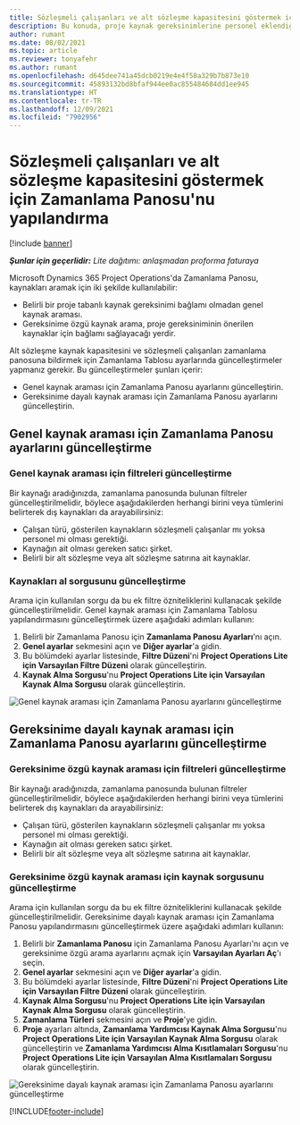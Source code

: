 ```yaml
---
title: Sözleşmeli çalışanları ve alt sözleşme kapasitesini göstermek için Zamanlama Panosu'nu yapılandırma
description: Bu konuda, proje kaynak gereksinimlerine personel eklendiğinde alt sözleşme kaynak kapasitesini göstermek üzere Microsoft Dynamics 365 Project Operations'da Zamanlama Panosu'nun nasıl yapılandırılacağı açıklanmaktadır.
author: rumant
ms.date: 08/02/2021
ms.topic: article
ms.reviewer: tonyafehr
ms.author: rumant
ms.openlocfilehash: d645dee741a45dcb0219e4e4f58a329b7b873e10
ms.sourcegitcommit: 45893132bd8bfaf944ee0ac855484684dd1ee945
ms.translationtype: HT
ms.contentlocale: tr-TR
ms.lasthandoff: 12/09/2021
ms.locfileid: "7902956"
---
```

# <a name="configure-schedule-board-to-show-contract-workers-and-subcontracted-capacity"></a>Sözleşmeli çalışanları ve alt sözleşme kapasitesini göstermek için Zamanlama Panosu'nu yapılandırma 

[!include [banner](../../includes/dataverse-preview.md)]

_**Şunlar için geçerlidir:** Lite dağıtımı: anlaşmadan proforma faturaya_

Microsoft Dynamics 365 Project Operations'da Zamanlama Panosu, kaynakları aramak için iki şekilde kullanılabilir:

- Belirli bir proje tabanlı kaynak gereksinimi bağlamı olmadan genel kaynak araması.
- Gereksinime özgü kaynak arama, proje gereksiniminin önerilen kaynaklar için bağlamı sağlayacağı yerdir.

Alt sözleşme kaynak kapasitesini ve sözleşmeli çalışanları zamanlama panosuna bildirmek için Zamanlama Tablosu ayarlarında güncelleştirmeler yapmanız gerekir. Bu güncelleştirmeler şunları içerir: 
- Genel kaynak araması için Zamanlama Panosu ayarlarını güncelleştirin.
- Gereksinime dayalı kaynak araması için Zamanlama Panosu ayarlarını güncelleştirin.

## <a name="update-schedule-board-settings-for-general-resource-search"></a>Genel kaynak araması için Zamanlama Panosu ayarlarını güncelleştirme
### <a name="update-filters-for-general-resource-search"></a>Genel kaynak araması için filtreleri güncelleştirme
Bir kaynağı aradığınızda, zamanlama panosunda bulunan filtreler güncelleştirilmelidir, böylece aşağıdakilerden herhangi birini veya tümlerini belirterek dış kaynakları da arayabilirsiniz:
  - Çalışan türü, gösterilen kaynakların sözleşmeli çalışanlar mı yoksa personel mi olması gerektiği.
  - Kaynağın ait olması gereken satıcı şirket.
  - Belirli bir alt sözleşme veya alt sözleşme satırına ait kaynaklar.
    
### <a name="update-retrieve-resource-query"></a>Kaynakları al sorgusunu güncelleştirme
Arama için kullanılan sorgu da bu ek filtre özniteliklerini kullanacak şekilde güncelleştirilmelidir. Genel kaynak araması için Zamanlama Tablosu yapılandırmasını güncelleştirmek üzere aşağıdaki adımları kullanın:  
1. Belirli bir Zamanlama Panosu için **Zamanlama Panosu Ayarları**'nı açın.
2. **Genel ayarlar** sekmesini açın ve **Diğer ayarlar**'a gidin.
3. Bu bölümdeki ayarlar listesinde, **Filtre Düzeni**'ni **Project Operations Lite için Varsayılan Filtre Düzeni** olarak güncelleştirin.
4. **Kaynak Alma Sorgusu**'nu **Project Operations Lite için Varsayılan Kaynak Alma Sorgusu** olarak güncelleştirin.

![Genel kaynak araması için Zamanlama Panosu ayarlarını güncelleştirme](../media/BoardSettings.png)  

## <a name="update-schedule-board-settings-for-requirementbased-resource-search"></a>Gereksinime dayalı kaynak araması için Zamanlama Panosu ayarlarını güncelleştirme
### <a name="update-filters-for-requirement-specific-resource-search"></a>Gereksinime özgü kaynak araması için filtreleri güncelleştirme 
Bir kaynağı aradığınızda, zamanlama panosunda bulunan filtreler güncelleştirilmelidir, böylece aşağıdakilerden herhangi birini veya tümlerini belirterek dış kaynakları da arayabilirsiniz:
 - Çalışan türü, gösterilen kaynakların sözleşmeli çalışanlar mı yoksa personel mi olması gerektiği.
 - Kaynağın ait olması gereken satıcı şirket.
 - Belirli bir alt sözleşme veya alt sözleşme satırına ait kaynaklar.

### <a name="update-retrieve-resource-query-for-requirement-specific-resource-search"></a>Gereksinime özgü kaynak araması için kaynak sorgusunu güncelleştirme 
Arama için kullanılan sorgu da bu ek filtre özniteliklerini kullanacak şekilde güncelleştirilmelidir. Gereksinime dayalı kaynak araması için Zamanlama Panosu yapılandırmasını güncelleştirmek üzere aşağıdaki adımları kullanın:

1. Belirli bir **Zamanlama Panosu** için Zamanlama Panosu Ayarları'nı açın ve gereksinime özgü arama ayarlarını açmak için **Varsayılan Ayarları Aç**'ı seçin.
2. **Genel ayarlar** sekmesini açın ve **Diğer ayarlar**'a gidin.
3. Bu bölümdeki ayarlar listesinde, **Filtre Düzeni**'ni **Project Operations Lite için Varsayılan Filtre Düzeni** olarak güncelleştirin.
4. **Kaynak Alma Sorgusu**'nu **Project Operations Lite için Varsayılan Kaynak Alma Sorgusu** olarak güncelleştirin.
5. **Zamanlama Türleri** sekmesini açın ve **Proje**'ye gidin.
6. **Proje** ayarları altında, **Zamanlama Yardımcısı Kaynak Alma Sorgusu**'nu **Project Operations Lite için Varsayılan Kaynak Alma Sorgusu** olarak güncelleştirin ve **Zamanlama Yardımcısı Alma Kısıtlamaları Sorgusu**'nu **Project Operations Lite için Varsayılan Alma Kısıtlamaları Sorgusu** olarak güncelleştirin.

![Gereksinime dayalı kaynak araması için Zamanlama Panosu ayarlarını güncelleştirme](../media/SASettings.png)  

[!INCLUDE[footer-include](../../includes/footer-banner.md)]
